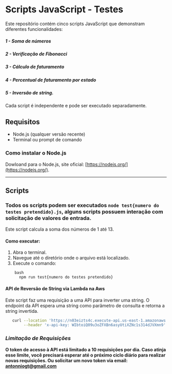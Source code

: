 # Scripts JavaScript - Testes
Este repositório contém cinco scripts JavaScript que demonstram diferentes funcionalidades: 
##### 1 - Soma de números
##### 2 - Verificação de Fibonacci
##### 3 - Cálculo de faturamento
##### 4 - Percentual de faturamento por estado 
##### 5 - Inversão de string. 
Cada script é independente e pode ser executado separadamente.

## Requisitos

- Node.js (qualquer versão recente)
- Terminal ou prompt de comando

### Como instalar o Node.js

Dowloand para o Node.js, site oficial: [https://nodejs.org/](https://nodejs.org/).

---

## Scripts

### Todos os scripts podem ser executados `node test{numero do testes pretendido}.js`, alguns scripts possuem interação com solicitação de valores de entrada.

Este script calcula a soma dos números de 1 até 13.

#### Como executar:
1. Abra o terminal.
2. Navegue até o diretório onde o arquivo está localizado.
3. Execute o comando:
```
    bash
      npm run test{numero do testes pretendido}
```
   
#### API de Reversão de String via Lambda na Aws
Este script faz uma requisição a uma API para inverter uma string. 
O endpoint da API espera uma string como parâmetro de consulta e retorna a string invertida.
```bash
   curl --location 'https://n03eizts4c.execute-api.us-east-1.amazonaws.com/prod/invert?str=Reverso' \
        --header 'x-api-key: WIbtoiQ09u3oZFXBn6asyUtiXZNc1s314dJVXmn9'
```
### *Limitação de Requisições*

**O token de acesso à API está limitado a 10 requisições por dia. Caso atinja esse limite,
você precisará esperar até o próximo ciclo diário para realizar novas requisições. Ou solicitar um novo token via email: antonniogt@gmail.com**
